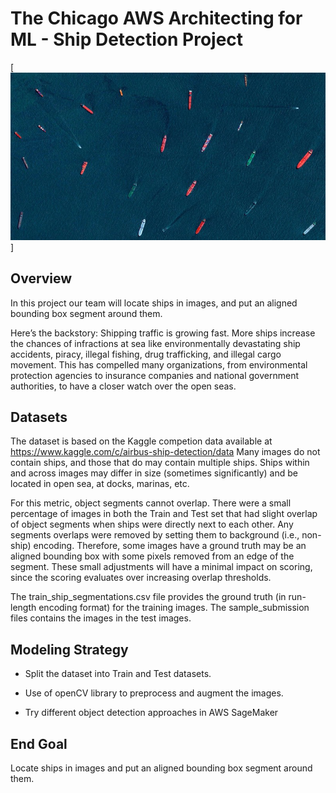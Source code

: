 # The Chicago AWS Architecting for ML - Ship Detection Project

[![alt text](/ships_summary_page.jpeg)]

## Overview

In this project our team will locate ships in images, and put an aligned bounding box segment around them. 

Here’s the backstory: Shipping traffic is growing fast. More ships increase the chances of infractions at sea like environmentally devastating ship accidents, piracy, illegal fishing, drug trafficking, and illegal cargo movement. This has compelled many organizations, from environmental protection agencies to insurance companies and national government authorities, to have a closer watch over the open seas.

## Datasets

The dataset is based on the Kaggle competion data available at https://www.kaggle.com/c/airbus-ship-detection/data
Many images do not contain ships, and those that do may contain multiple ships. Ships within and across images may differ in size (sometimes significantly) and be located in open sea, at docks, marinas, etc.

For this metric, object segments cannot overlap. There were a small percentage of images in both the Train and Test set that had slight overlap of object segments when ships were directly next to each other. Any segments overlaps were removed by setting them to background (i.e., non-ship) encoding. Therefore, some images have a ground truth may be an aligned bounding box with some pixels removed from an edge of the segment. These small adjustments will have a minimal impact on scoring, since the scoring evaluates over increasing overlap thresholds.

The train_ship_segmentations.csv file provides the ground truth (in run-length encoding format) for the training images. The sample_submission files contains the images in the test images.

## Modeling Strategy

* Split the dataset into Train and Test datasets.

* Use of openCV library to preprocess and augment the images.

* Try different object detection approaches in AWS SageMaker


## End Goal

Locate ships in images and put an aligned bounding box segment around them. 
